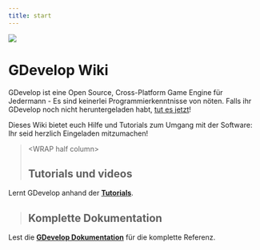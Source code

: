 ```yaml
---
title: start
---
```

![](/logocompleteeffecttranparent400x100.png)

# GDevelop Wiki

GDevelop ist eine Open Source, Cross-Platform Game Engine für Jedermann - Es sind keinerlei Programmierkenntnisse von nöten. Falls ihr GDevelop noch nicht heruntergeladen habt, [tut es jetzt](http://www.compilgames.net)!

Dieses Wiki bietet euch Hilfe und Tutorials zum Umgang mit der Software: Ihr seid herzlich Eingeladen mitzumachen!

>  \<WRAP half column\>
>
> ## Tutorials und videos
>
Lernt GDevelop anhand der **[Tutorials](/de/gdevelop/tutorials)**.

>
>
> ## Komplette Dokumentation
>
Lest die **[GDevelop Dokumentation](/gdevelop/documentation)** für die komplette Referenz.


